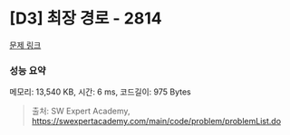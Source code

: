 # [D3] 최장 경로 - 2814 

[문제 링크](https://swexpertacademy.com/main/code/problem/problemDetail.do?contestProbId=AV7GOPPaAeMDFAXB) 

### 성능 요약

메모리: 13,540 KB, 시간: 6 ms, 코드길이: 975 Bytes



> 출처: SW Expert Academy, https://swexpertacademy.com/main/code/problem/problemList.do